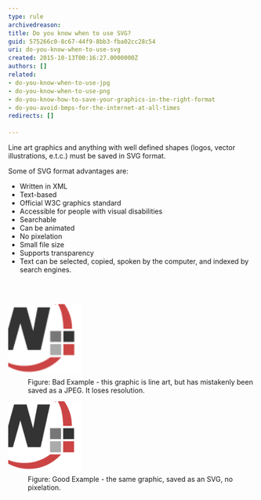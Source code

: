 ```yaml
---
type: rule
archivedreason: 
title: Do you know when to use SVG?
guid: 575266c0-8c67-44f9-8bb3-fba02cc28c54
uri: do-you-know-when-to-use-svg
created: 2015-10-13T00:16:27.0000000Z
authors: []
related:
- do-you-know-when-to-use-jpg
- do-you-know-when-to-use-png
- do-you-know-how-to-save-your-graphics-in-the-right-format
- do-you-avoid-bmps-for-the-internet-at-all-times
redirects: []

---
```



<p>Line art graphics and anything with well defined shapes (logos, vector illustrations, e.t.c.) must be saved in SVG format.</p><p>Some of SVG format advantages are:</p><ul><li>Written in XML</li><li>Text-based</li><li>Official W3C graphics standard</li><li>Accessible for people with visual disabilities</li><li>Searchable</li><li>Can be animated</li><li>No pixelation</li><li>Small file size</li><li>Supports transparency</li><li>Text can be selected, copied, spoken by the computer, and indexed by search engines.</li></ul>
<br><excerpt class='endintro'></excerpt><br>
<dl class="badImage"><dt> 
      <img src="jpg_vs_svg_bad.jpg" alt="Bad Example - Using JPG for line art" style="width:150px;" /> 
   </dt><dd>Figure: Bad Example - this graphic is line art, but has mistakenly been saved as a JPEG. It loses resolution.</dd></dl><dl class="goodImage"><dt> 
      <img src="svg.jpg" alt="Good Example - Using SVG for line art" style="width:150px;height:147px;margin-left:0px;margin-right:0px;" /> 
   </dt><dd>Figure: Good Example - the same graphic, saved as an SVG, no pixelation.</dd></dl>


